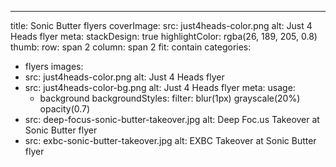 ---
title: Sonic Butter flyers
coverImage:
  src: just4heads-color.png
  alt: Just 4 Heads flyer
meta:
  stackDesign: true
  highlightColor: rgba(26, 189, 205, 0.8)
  thumb:
    row: span 2
    column: span 2
    fit: contain
categories:
- flyers
images:
- src: just4heads-color.png
  alt: Just 4 Heads flyer
- src: just4heads-color-bg.png
  alt: Just 4 Heads flyer
  meta:
    usage:
    - background
    backgroundStyles:
      filter: blur(1px) grayscale(20%) opacity(0.7)
- src: deep-focus-sonic-butter-takeover.jpg
  alt: Deep Foc.us Takeover at Sonic Butter flyer
- src: exbc-sonic-butter-takeover.jpg
  alt: EXBC Takeover at Sonic Butter flyer

